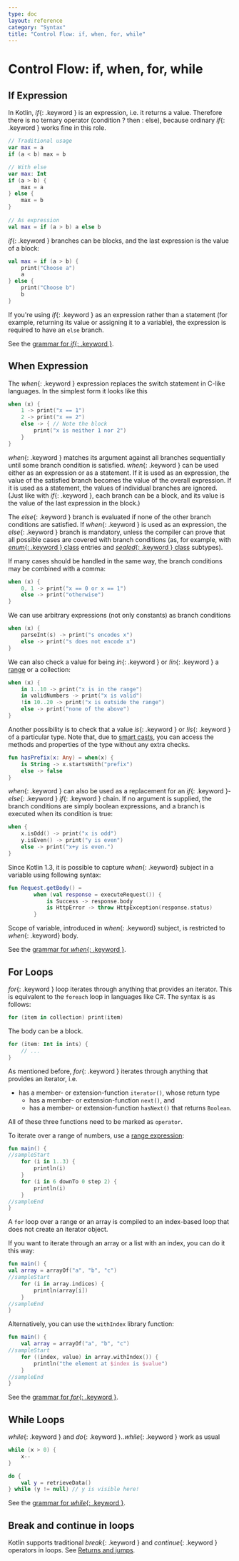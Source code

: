 ```yaml
---
type: doc
layout: reference
category: "Syntax"
title: "Control Flow: if, when, for, while"
---
```


# Control Flow: if, when, for, while

## If Expression

In Kotlin, *if*{: .keyword } is an expression, i.e. it returns a value.
Therefore there is no ternary operator (condition ? then : else), because ordinary *if*{: .keyword } works fine in this role.

<div class="sample" markdown="1" theme="idea" data-highlight-only>

```kotlin
// Traditional usage 
var max = a 
if (a < b) max = b

// With else 
var max: Int
if (a > b) {
    max = a
} else {
    max = b
}
 
// As expression 
val max = if (a > b) a else b
```

</div>

*if*{: .keyword } branches can be blocks, and the last expression is the value of a block:

<div class="sample" markdown="1" theme="idea" data-highlight-only>

```kotlin
val max = if (a > b) {
    print("Choose a")
    a
} else {
    print("Choose b")
    b
}
```

</div>

If you're using *if*{: .keyword } as an expression rather than a statement (for example, returning its value or
assigning it to a variable), the expression is required to have an `else` branch.

See the [grammar for *if*{: .keyword }](grammar.html#ifExpression).

## When Expression

The *when*{: .keyword } expression replaces the switch statement in C-like languages. In the simplest form it looks like this

<div class="sample" markdown="1" theme="idea" data-highlight-only>

```kotlin
when (x) {
    1 -> print("x == 1")
    2 -> print("x == 2")
    else -> { // Note the block
        print("x is neither 1 nor 2")
    }
}
```

</div>

*when*{: .keyword } matches its argument against all branches sequentially until some branch condition is satisfied.
*when*{: .keyword } can be used either as an expression or as a statement. If it is used as an expression, the value
of the satisfied branch becomes the value of the overall expression. If it is used as a statement, the values of
individual branches are ignored. (Just like with *if*{: .keyword }, each branch can be a block, and its value
is the value of the last expression in the block.)

The *else*{: .keyword } branch is evaluated if none of the other branch conditions are satisfied.
If *when*{: .keyword } is used as an expression, the *else*{: .keyword } branch is mandatory,
unless the compiler can prove that all possible cases are covered with branch conditions (as, for example, with [*enum*{: .keyword } class](enum-classes.html) entries and [*sealed*{: .keyword } class](sealed-classes.html) subtypes).

If many cases should be handled in the same way, the branch conditions may be combined with a comma:

<div class="sample" markdown="1" theme="idea" data-highlight-only>

```kotlin
when (x) {
    0, 1 -> print("x == 0 or x == 1")
    else -> print("otherwise")
}
```

</div>

We can use arbitrary expressions (not only constants) as branch conditions

<div class="sample" markdown="1" theme="idea" data-highlight-only>

```kotlin
when (x) {
    parseInt(s) -> print("s encodes x")
    else -> print("s does not encode x")
}
```

</div>

We can also check a value for being *in*{: .keyword } or *!in*{: .keyword } a [range](ranges.html) or a collection:

<div class="sample" markdown="1" theme="idea" data-highlight-only>

```kotlin
when (x) {
    in 1..10 -> print("x is in the range")
    in validNumbers -> print("x is valid")
    !in 10..20 -> print("x is outside the range")
    else -> print("none of the above")
}
```

</div>

Another possibility is to check that a value *is*{: .keyword } or *!is*{: .keyword } of a particular type. Note that,
due to [smart casts](typecasts.html#smart-casts), you can access the methods and properties of the type without
any extra checks.

<div class="sample" markdown="1" theme="idea" data-highlight-only>

```kotlin
fun hasPrefix(x: Any) = when(x) {
    is String -> x.startsWith("prefix")
    else -> false
}
```

</div>

*when*{: .keyword } can also be used as a replacement for an *if*{: .keyword }-*else*{: .keyword } *if*{: .keyword } chain.
If no argument is supplied, the branch conditions are simply boolean expressions, and a branch is executed when its condition is true:

<div class="sample" markdown="1" theme="idea" data-highlight-only>

```kotlin
when {
    x.isOdd() -> print("x is odd")
    y.isEven() -> print("y is even")
    else -> print("x+y is even.")
}
```

</div>

Since Kotlin 1.3, it is possible to capture *when*{: .keyword} subject in a variable using following syntax:

<div class="sample" markdown="1" theme="idea" data-highlight-only>

```kotlin
fun Request.getBody() =
        when (val response = executeRequest()) {
            is Success -> response.body
            is HttpError -> throw HttpException(response.status)
        }
```

</div>

Scope of variable, introduced in *when*{: .keyword} subject, is restricted to *when*{: .keyword} body.

See the [grammar for *when*{: .keyword }](grammar.html#whenExpression).


## For Loops

*for*{: .keyword } loop iterates through anything that provides an iterator. This is equivalent
to the `foreach` loop in languages like C#. The syntax is as follows:

<div class="sample" markdown="1" theme="idea" data-highlight-only>

```kotlin
for (item in collection) print(item)
```

</div>

The body can be a block.

<div class="sample" markdown="1" theme="idea" data-highlight-only>

```kotlin
for (item: Int in ints) {
    // ...
}
```

</div>

As mentioned before, *for*{: .keyword } iterates through anything that provides an iterator, i.e.

* has a member- or extension-function `iterator()`, whose return type
  * has a member- or extension-function `next()`, and
  * has a member- or extension-function `hasNext()` that returns `Boolean`.

All of these three functions need to be marked as `operator`.

To iterate over a range of numbers, use a [range expression](ranges.html):

<div class="sample" markdown="1" theme="idea">

```kotlin
fun main() {
//sampleStart
    for (i in 1..3) {
        println(i)
    }
    for (i in 6 downTo 0 step 2) {
        println(i)
    }
//sampleEnd
}
```

</div>

A `for` loop over a range or an array is compiled to an index-based loop that does not create an iterator object.

If you want to iterate through an array or a list with an index, you can do it this way:

<div class="sample" markdown="1" theme="idea">

```kotlin
fun main() {
val array = arrayOf("a", "b", "c")
//sampleStart
    for (i in array.indices) {
        println(array[i])
    }
//sampleEnd
}
```

</div>

Alternatively, you can use the `withIndex` library function:

<div class="sample" markdown="1" theme="idea">

```kotlin
fun main() {
    val array = arrayOf("a", "b", "c")
//sampleStart
    for ((index, value) in array.withIndex()) {
        println("the element at $index is $value")
    }
//sampleEnd
}
```

</div>

See the [grammar for *for*{: .keyword }](grammar.html#forStatement).

## While Loops

*while*{: .keyword } and *do*{: .keyword }..*while*{: .keyword } work as usual

<div class="sample" markdown="1" theme="idea" data-highlight-only>

```kotlin
while (x > 0) {
    x--
}

do {
    val y = retrieveData()
} while (y != null) // y is visible here!
```

</div>

See the [grammar for *while*{: .keyword }](grammar.html#whileStatement).

## Break and continue in loops

Kotlin supports traditional *break*{: .keyword } and *continue*{: .keyword } operators in loops. See [Returns and jumps](returns.html).
